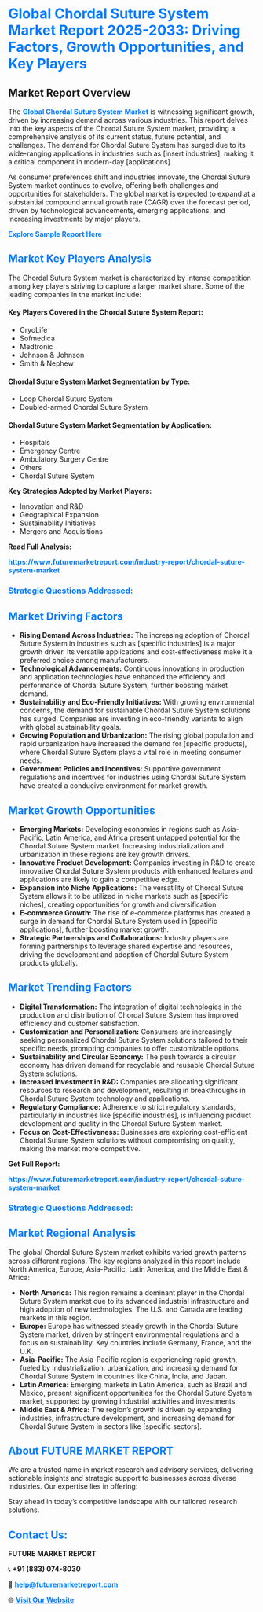 <h1 style="color: #007BFF;">Global Chordal Suture System Market Report 2025-2033: Driving Factors, Growth Opportunities, and Key Players</h1>

<section id="overview">
<h2>Market Report Overview</h2>
<p>The <a href="https://www.futuremarketreport.com/industry-report/chordal-suture-system-market" style="color: #007BFF; text-decoration: none;"><strong>Global Chordal Suture System Market</strong></a> is witnessing significant growth, driven by increasing demand across various industries. This report delves into the key aspects of the Chordal Suture System market, providing a comprehensive analysis of its current status, future potential, and challenges. The demand for Chordal Suture System has surged due to its wide-ranging applications in industries such as [insert industries], making it a critical component in modern-day [applications].</p>
<p>As consumer preferences shift and industries innovate, the Chordal Suture System market continues to evolve, offering both challenges and opportunities for stakeholders. The global market is expected to expand at a substantial compound annual growth rate (CAGR) over the forecast period, driven by technological advancements, emerging applications, and increasing investments by major players.</p>
</section>

<section id="overview">
<p><a href="https://www.futuremarketreport.com/request-sample/reportId=127308" style="color: #007BFF; text-decoration: none;"><strong>Explore Sample Report Here</strong></a></p>
</section>

<section id="key-players">
<h2 style="color: #007BFF;">Market Key Players Analysis</h2>
<p>The Chordal Suture System market is characterized by intense competition among key players striving to capture a larger market share. Some of the leading companies in the market include:</p>
<h4>Key Players Covered in the Chordal Suture System Report:</h4>
<ul><li>CryoLife</li><li>Sofmedica</li><li>Medtronic</li><li>Johnson &amp; Johnson</li><li>Smith &amp; Nephew</li></ul>
<h4>Chordal Suture System Market Segmentation by Type:</h4>
<ul><li>Loop Chordal Suture System</li><li>Doubled-armed Chordal Suture System</li></ul>

<h4>Chordal Suture System Market Segmentation by Application:</h4>
<ul><li>Hospitals</li><li>Emergency Centre</li><li>Ambulatory Surgery Centre</li><li>Others</li><li>Chordal Suture System</li></ul>
<p><strong>Key Strategies Adopted by Market Players:</strong></p>
<ul>
<li>Innovation and R&D</li>
<li>Geographical Expansion</li>
<li>Sustainability Initiatives</li>
<li>Mergers and Acquisitions</li>
</ul>
</section>

<section>
<p><strong>Read Full Analysis: </strong></p><a href="https://www.futuremarketreport.com/industry-report/chordal-suture-system-market" style="color: #007BFF; text-decoration: none;"><strong>https://www.futuremarketreport.com/industry-report/chordal-suture-system-market</strong></a>
<h3 style="color: #007BFF;">Strategic Questions Addressed:</h3>
</section>

<section id="driving-factors">
<h2 style="color: #007BFF;">Market Driving Factors</h2>
<ul>
<li><strong>Rising Demand Across Industries:</strong> The increasing adoption of Chordal Suture System in industries such as [specific industries] is a major growth driver. Its versatile applications and cost-effectiveness make it a preferred choice among manufacturers.</li>
<li><strong>Technological Advancements:</strong> Continuous innovations in production and application technologies have enhanced the efficiency and performance of Chordal Suture System, further boosting market demand.</li>
<li><strong>Sustainability and Eco-Friendly Initiatives:</strong> With growing environmental concerns, the demand for sustainable Chordal Suture System solutions has surged. Companies are investing in eco-friendly variants to align with global sustainability goals.</li>
<li><strong>Growing Population and Urbanization:</strong> The rising global population and rapid urbanization have increased the demand for [specific products], where Chordal Suture System plays a vital role in meeting consumer needs.</li>
<li><strong>Government Policies and Incentives:</strong> Supportive government regulations and incentives for industries using Chordal Suture System have created a conducive environment for market growth.</li>
</ul>
</section>

<section id="growth-opportunities">
<h2 style="color: #007BFF;">Market Growth Opportunities</h2>
<ul>
<li><strong>Emerging Markets:</strong> Developing economies in regions such as Asia-Pacific, Latin America, and Africa present untapped potential for the Chordal Suture System market. Increasing industrialization and urbanization in these regions are key growth drivers.</li>
<li><strong>Innovative Product Development:</strong> Companies investing in R&D to create innovative Chordal Suture System products with enhanced features and applications are likely to gain a competitive edge.</li>
<li><strong>Expansion into Niche Applications:</strong> The versatility of Chordal Suture System allows it to be utilized in niche markets such as [specific niches], creating opportunities for growth and diversification.</li>
<li><strong>E-commerce Growth:</strong> The rise of e-commerce platforms has created a surge in demand for Chordal Suture System used in [specific applications], further boosting market growth.</li>
<li><strong>Strategic Partnerships and Collaborations:</strong> Industry players are forming partnerships to leverage shared expertise and resources, driving the development and adoption of Chordal Suture System products globally.</li>
</ul>
</section>

<section id="trending-factors">
<h2 style="color: #007BFF;">Market Trending Factors</h2>
<ul>
<li><strong>Digital Transformation:</strong> The integration of digital technologies in the production and distribution of Chordal Suture System has improved efficiency and customer satisfaction.</li>
<li><strong>Customization and Personalization:</strong> Consumers are increasingly seeking personalized Chordal Suture System solutions tailored to their specific needs, prompting companies to offer customizable options.</li>
<li><strong>Sustainability and Circular Economy:</strong> The push towards a circular economy has driven demand for recyclable and reusable Chordal Suture System solutions.</li>
<li><strong>Increased Investment in R&D:</strong> Companies are allocating significant resources to research and development, resulting in breakthroughs in Chordal Suture System technology and applications.</li>
<li><strong>Regulatory Compliance:</strong> Adherence to strict regulatory standards, particularly in industries like [specific industries], is influencing product development and quality in the Chordal Suture System market.</li>
<li><strong>Focus on Cost-Effectiveness:</strong> Businesses are exploring cost-efficient Chordal Suture System solutions without compromising on quality, making the market more competitive.</li>
</ul>
</section>

<section>
<p><strong>Get Full Report: </strong></p><a href="https://www.futuremarketreport.com/industry-report/chordal-suture-system-market" style="color: #007BFF; text-decoration: none;"><strong>https://www.futuremarketreport.com/industry-report/chordal-suture-system-market</strong></a>
<h3 style="color: #007BFF;">Strategic Questions Addressed:</h3>
</section>


<section id="regional-analysis">
<h2 style="color: #007BFF;">Market Regional Analysis</h2>
<p>The global Chordal Suture System market exhibits varied growth patterns across different regions. The key regions analyzed in this report include North America, Europe, Asia-Pacific, Latin America, and the Middle East & Africa:</p>
<ul>
<li><strong>North America:</strong> This region remains a dominant player in the Chordal Suture System market due to its advanced industrial infrastructure and high adoption of new technologies. The U.S. and Canada are leading markets in this region.</li>
<li><strong>Europe:</strong> Europe has witnessed steady growth in the Chordal Suture System market, driven by stringent environmental regulations and a focus on sustainability. Key countries include Germany, France, and the U.K.</li>
<li><strong>Asia-Pacific:</strong> The Asia-Pacific region is experiencing rapid growth, fueled by industrialization, urbanization, and increasing demand for Chordal Suture System in countries like China, India, and Japan.</li>
<li><strong>Latin America:</strong> Emerging markets in Latin America, such as Brazil and Mexico, present significant opportunities for the Chordal Suture System market, supported by growing industrial activities and investments.</li>
<li><strong>Middle East & Africa:</strong> The region’s growth is driven by expanding industries, infrastructure development, and increasing demand for Chordal Suture System in sectors like [specific sectors].</li>
</ul>
</section>

<footer>
<h2 style="color: #007BFF;">About FUTURE MARKET REPORT</h2>
<p>We are a trusted name in market research and advisory services, delivering actionable insights and strategic support to businesses across diverse industries. Our expertise lies in offering:</p>

<p>Stay ahead in today’s competitive landscape with our tailored research solutions.</p>

<h2 style="color: #007BFF;">Contact Us:</h2>
<p><strong>FUTURE MARKET REPORT</strong></p>
<p>📞 <strong>+91 (883) 074-8030</strong></p>
<p>📧 <strong><a href="mailto:help@futuremarketreport.com" style="color: #007BFF;">help@futuremarketreport.com</a></strong></p>
<p>🌐 <strong><a href="https://www.futuremarketreport.com/" style="color: #007BFF;">Visit Our Website</a></strong></p>
</footer>